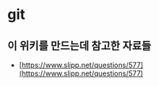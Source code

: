 # git

## 이 위키를 만드는데 참고한 자료들&#x20;

* [https://www.slipp.net/questions/577](https://www.slipp.net/questions/577)
